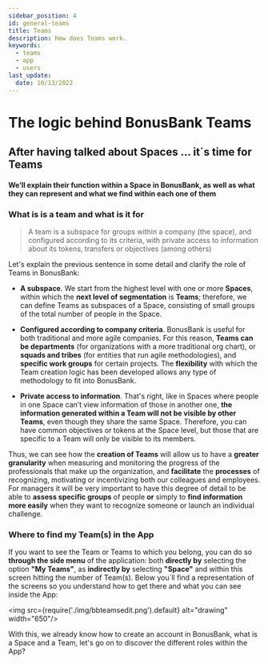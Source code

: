 ```yaml
---
sidebar_position: 4
id: general-teams
title: Teams
description: How does Teams work.
keywords:
  - teams
  - app
  - users
last_update:
  date: 10/13/2022
---
```


# The logic behind BonusBank Teams

## After having talked about Spaces ... it´s time for Teams

#### **We’ll explain their function within a Space in BonusBank, as well as what they can represent and what we find within each one of them**

### What is is a team and what is it for

> A team is a subspace for groups within a company (the space), and configured according to its criteria, with private access to information about its tokens, transfers or objectives (among others)

Let's explain the previous sentence in some detail and clarify the role of Teams in BonusBank:

- **A subspace**. We start from the highest level with one or more **Spaces**, within which the **next level of segmentation** is **Teams**; therefore, we can define Teams as subspaces of a Space, consisting of small groups of the total number of people in the Space.

- **Configured according to company criteria**. BonusBank is useful for both traditional and more agile companies. For this reason, **Teams can be departments** (for organizations with a more traditional org chart), or **squads and tribes** (for entities that run agile methodologies), and **specific work groups** for certain projects. The **flexibility** with which the Team creation logic has been developed allows any type of methodology to fit into BonusBank.

- **Private access to information**. That's right, like in Spaces where people in one Space can’t view information of those in another one, **the information generated within a Team will not be visible by other Teams**, even though they share the same Space. Therefore, you can have common objectives or tokens at the Space level, but those that are specific to a Team will only be visible to its members.

Thus, we can see how the **creation of Teams** will allow us to have a **greater granularity** when measuring and monitoring the progress of the professionals that make up the organization, and **facilitate** the **processes** of recognizing, motivating or incentivizing both our colleagues and employees. For managers it will be very important to have this degree of detail to be able to **assess specific groups** of people **or** simply to **find information more easily** when they want to recognize someone or launch an individual challenge.

### Where to find my Team(s) in the App

If you want to see the Team or Teams to which you belong, you can do so **through the side menu** of the application: both **directly by** selecting the option **"My Teams"**, as **indirectly by** selecting **"Space"** and within this screen hitting the number of Team(s). Below you´ll find a representation of the screens so you understand how to get there and what you can see inside the App:

<img src={require('./img/bbteamsedit.png').default} alt="drawing" width="650"/>

With this, we already know how to create an account in BonusBank, what is a Space and a Team, let's go on to discover the different roles within the App?
